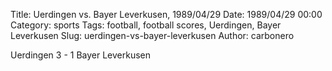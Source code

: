 Title: Uerdingen vs. Bayer Leverkusen, 1989/04/29
Date: 1989/04/29 00:00
Category: sports
Tags: football, football scores, Uerdingen, Bayer Leverkusen
Slug: uerdingen-vs-bayer-leverkusen
Author: carbonero


Uerdingen 3 - 1 Bayer Leverkusen
